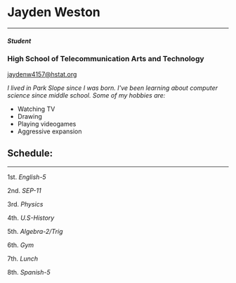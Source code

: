 # **Jayden Weston**
___

#### _Student_

### **High School of Telecommunication Arts and Technology**

[jaydenw4157@hstat.org](https://sites.google.com/a/hstat.org/jaydenw4157sep11/)

_I lived in Park Slope since I was born. I've been learning about computer science since middle school. Some of my hobbies are:_


* Watching TV
* Drawing
* Playing videogames
* Aggressive expansion

## **Schedule:**

___

1st. _English-5_

2nd.  _SEP-11_
  
3rd. _Physics_

4th. _U.S-History_

5th. _Algebra-2/Trig_

6th. _Gym_

7th. _Lunch_

8th. _Spanish-5_